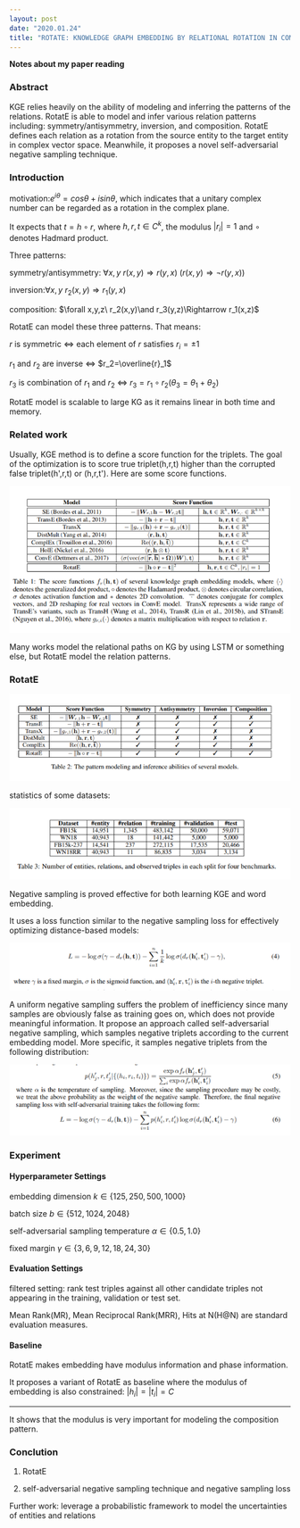 ```yaml
---
layout: post
date: "2020.01.24"
title: "ROTATE: KNOWLEDGE GRAPH EMBEDDING BY RELATIONAL ROTATION IN COMPLEX SPACE"
---
```


**Notes about my paper reading**

### Abstract

KGE relies heavily on the ability of modeling and inferring the patterns of the relations. RotatE is able to model and infer various relation patterns including: symmetry/antisymmetry, inversion, and composition. RotatE defines each relation as a rotation from the source entity to the target entity in complex vector space. Meanwhile, it proposes a novel self-adversarial negative sampling technique.

### Introduction

motivation:$e^{i\theta}=cos\theta + isin\theta$, which indicates that a unitary complex number can be regarded as a rotation in the complex plane. 

It expects that $t=h\circ r$, where $h,r,t\in C^k$, the modulus $|r_i|=1$ and $\circ$ denotes Hadmard product.

Three patterns:

symmetry/antisymmetry: $\forall x,y\   r(x,y)\Rightarrow r(y,x)\  (r(x,y)\Rightarrow \lnot r(y,x))$

inversion:$\forall x,y\   r_2(x,y)\Rightarrow r_1(y,x)$

composition: $\forall x,y,z\   r_2(x,y)\and r_3(y,z)\Rightarrow r_1(x,z)$

RotatE can model these three patterns. That means:

$r$ is symmetric $\Leftrightarrow$ each element of $r$ satisfies $r_i=\pm 1$

$r_1$ and $r_2$ are inverse $\Leftrightarrow$ $r_2=\overline{r}_1$

$r_3$ is combination of $r_1$ and $r_2$ $\Leftrightarrow$ $r_3=r_1 \circ r_2$($\theta_3=\theta_1+\theta_2$)

RotatE model is scalable to large KG as it remains linear in both time and memory. 

### Related work

Usually, KGE method is to define a score function for the triplets. The goal of the optimization is to score true triplet(h,r,t) higher than the corrupted false triplet(h',r,t) or (h,r,t'). Here are some score functions.

![1](./res/2020-01-24/1.PNG)

Many works model the relational paths on KG by using LSTM or something else, but RotatE model the relation patterns.

### RotatE

![1](./res/2020-01-24/2.PNG)

statistics of some datasets:

![1](./res/2020-01-24/3.PNG)

Negative sampling is proved effective for both learning KGE and word embedding.

It uses a loss function similar to the negative sampling loss for effectively optimizing distance-based models:

![1](./res/2020-01-24/4.PNG)

A uniform negative sampling suffers the problem of inefficiency since many samples are obviously false as training goes on, which does not provide meaningful information. It propose an approach called self-adversarial negative sampling, which samples negative triplets according to the current embedding model. More specific, it samples negative triplets from the following distribution:

![1](./res/2020-01-24/5.PNG)

### Experiment

#### Hyperparameter Settings

embedding dimension $k\in\{125,250,500,1000\}$

batch size $b\in \{512,1024,2048\}$

self-adversarial sampling temperature $\alpha\in\{0.5,1.0\}$

fixed margin $\gamma\in \{3,6,9,12,18,24,30\}$

#### Evaluation Settings

filtered setting: rank test triples against all other candidate triples not appearing in the training, validation or test set.

Mean Rank(MR), Mean Reciprocal Rank(MRR), Hits at N(H@N) are standard evaluation measures.

#### Baseline

RotatE makes embedding have modulus information and phase information.

It proposes a variant of RotatE as baseline where the modulus of embedding is also constrained: $|h_i|=|t_i|=C$

------

It shows that the modulus is very important for modeling the composition pattern.

### Conclution

1. RotatE

2. self-adversarial negative sampling technique and negative sampling loss

Further work: leverage a probabilistic framework to model the uncertainties of entities and relations